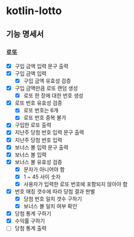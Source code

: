 # kotlin-lotto

## 기능 명세서

### 로또

- [x] 구입 금액 입력 문구 출력
- [x] 구입 금액 입력
    - [x] 구입 금액 유효성 검증
- [x] 구입 금액만큼 로또 랜덤 생성
    - [x] 로또 한 장에 대한 번호 생성
- [x] 로또 번호 유효성 검증
    - [x] 로또 번호는 6개
    - [x] 로또 번호 중복 불가
- [x] 구입한 로또 출력
- [x] 지난주 당첨 번호 입력 문구 출력
- [x] 지난주 당첨 번호 입력
- [x] 보너스 볼 입력 문구 출력
- [x] 보너스 볼 입력
- [x] 보너스 볼 유효성 검증
    - [x] 문자가 아니어야 함
    - [x] 1 ~ 45 사이 숫자
    - [x] 사용자가 입력한 로또 번호에 포함되지 않아야 함
- [x] 번호 매칭 갯수에 따라 당첨 결과 판별
    - [x] 당첨 번호 일치 갯수 구하기
    - [x] 보너스 볼 일치 여부 확인
- [x] 당첨 통계 구하기
- [x] 수익률 구하기
- [ ] 당첨 통계 출력